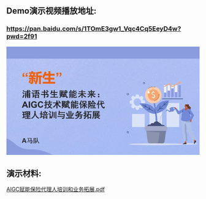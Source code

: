 ## Demo演示视频播放地址:
### https://pan.baidu.com/s/1TOmE3gw1_Vqc4Cq5EeyD4w?pwd=2f91 

![image info](./ppt.jpg)

## 演示材料:
[AIGC赋能保险代理人培训和业务拓展.pdf](./AIGC赋能保险代理人培训和业务拓展.pdf)